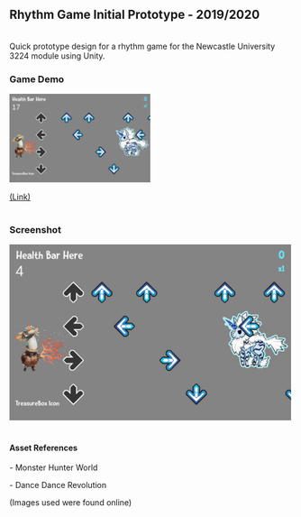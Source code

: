 ## Rhythm Game Initial Prototype - 2019/2020 
<br />
Quick prototype design for a rhythm game for the Newcastle University 3224 module using Unity.<br />

### Game Demo
<a href = "https://akeilee.github.io/Rhythm-Prototype-Initial/"><img src="https://github.com/Akeilee/Rhythm-Prototype-Initial/blob/master/Screenshots/initial.PNG" alt = "Game Link" width = "250"></a>

[(Link)](https://akeilee.github.io/Rhythm-Prototype-Initial/)<br /><br />


### Screenshot
<a name = "screenshot"><img src="https://github.com/Akeilee/Rhythm-Prototype-Initial/blob/master/Screenshots/gamegif.gif" width = "500"></a> <br /><br />

#### Asset References
\- Monster Hunter World

\- Dance Dance Revolution

(Images used were found online)
